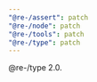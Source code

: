 ```yaml
---
"@re-/assert": patch
"@re-/node": patch
"@re-/tools": patch
"@re-/type": patch
---
```


@re-/type 2.0.
